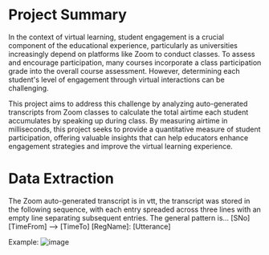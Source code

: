 # Project Summary

In the context of virtual learning, student engagement is a crucial component of the educational experience, particularly as universities increasingly depend on platforms like Zoom to conduct classes. To assess and encourage participation, many courses incorporate a class participation grade into the overall course assessment. However, determining each student's level of engagement through virtual interactions can be challenging.

This project aims to address this challenge by analyzing auto-generated transcripts from Zoom classes to calculate the total airtime each student accumulates by speaking up during class. By measuring airtime in milliseconds, this project seeks to provide a quantitative measure of student participation, offering valuable insights that can help educators enhance engagement strategies and improve the virtual learning experience.

# Data Extraction

The Zoom auto-generated transcript is in vtt, the transcript was stored in the following sequence, with each entry spreaded across three lines with an empty line separating subsequent entries. The general pattern is…
[SNo]
[TimeFrom] --> [TimeTo]
[RegName]: [Utterance]

Example:
![image](https://github.com/user-attachments/assets/6a52d47e-b654-4dbb-bb83-1553cfda41b5)
